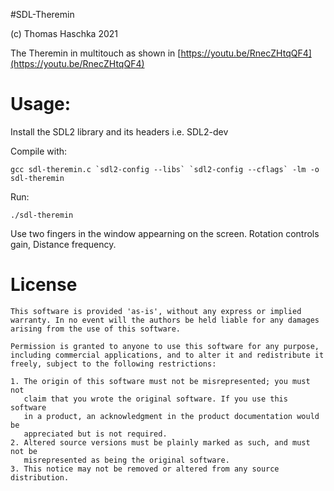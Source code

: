 #SDL-Theremin

(c) Thomas Haschka 2021

The Theremin in multitouch as shown in
[https://youtu.be/RnecZHtqQF4](https://youtu.be/RnecZHtqQF4)

# Usage:

Install the SDL2 library and its headers i.e. SDL2-dev

Compile with:
```
gcc sdl-theremin.c `sdl2-config --libs` `sdl2-config --cflags` -lm -o sdl-theremin
```
Run:
```
./sdl-theremin
```
Use two fingers in the window appearning on the screen. Rotation controls gain, Distance frequency.

# License 
```
This software is provided 'as-is', without any express or implied
warranty. In no event will the authors be held liable for any damages
arising from the use of this software.

Permission is granted to anyone to use this software for any purpose,
including commercial applications, and to alter it and redistribute it
freely, subject to the following restrictions:

1. The origin of this software must not be misrepresented; you must not
   claim that you wrote the original software. If you use this software
   in a product, an acknowledgment in the product documentation would be
   appreciated but is not required.
2. Altered source versions must be plainly marked as such, and must not be
   misrepresented as being the original software.
3. This notice may not be removed or altered from any source distribution.
```

